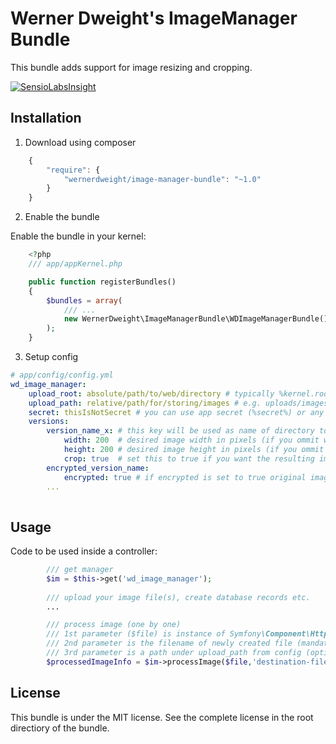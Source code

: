 Werner Dweight's ImageManager Bundle
====================================

This bundle adds support for image resizing and cropping.

[![SensioLabsInsight](https://insight.sensiolabs.com/projects/ef51680d-2247-462e-8284-e6ceac4eff32/big.png)](https://insight.sensiolabs.com/projects/ef51680d-2247-462e-8284-e6ceac4eff32)

Installation
------------

1) Download using composer

```js
	{
		"require": {
			"wernerdweight/image-manager-bundle": "~1.0"
		}
	}
```

2) Enable the bundle

Enable the bundle in your kernel:

```php
	<?php
	/// app/appKernel.php

	public function registerBundles()
	{
		$bundles = array(
			/// ...
			new WernerDweight\ImageManagerBundle\WDImageManagerBundle(),
		);
	}
```

3) Setup config

```yml
# app/config/config.yml
wd_image_manager:
    upload_root: absolute/path/to/web/directory # typically %kernel.root_dir%/../web
    upload_path: relative/path/for/storing/images # e.g. uploads/images
    secret: thisIsNotSecret # you can use app secret (%secret%) or any other custom secret (needed for encryption)
    versions:
        version_name_x:	# this key will be used as name of directory to where this version of images will be saved
            width: 200	# desired image width in pixels (if you ommit width or height image will keep its original dimensions)
            height: 200 # desired image height in pixels (if you ommit width or height image will keep its original dimensions)
            crop: true	# set this to true if you want the resulting image to have EXACTLY the dimensions specified (default false)
        encrypted_version_name:
            encrypted: true	# if encrypted is set to true original image will be saved encrypted (intended for image download restrictions)
        ...
            
```

Usage
-----

Code to be used inside a controller:
```php
		/// get manager
		$im = $this->get('wd_image_manager');
		
		/// upload your image file(s), create database records etc.
		...

		/// process image (one by one)
		/// 1st parameter ($file) is instance of Symfony\Component\HttpFoundation\File\UploadedFile (mandatory)
		/// 2nd parameter is the filename of newly created file (mandatory)
		/// 3rd parameter is a path under upload_path from config (optional)
		$processedImageInfo = $im->processImage($file,'destination-filename','/optional/subpath');

```

License
-------
This bundle is under the MIT license. See the complete license in the root directiory of the bundle.
